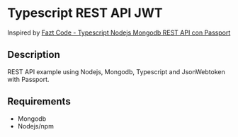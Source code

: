 # Typescript REST API JWT

Inspired by [Fazt Code - Typescript Nodejs Mongodb REST API con Passport](https://github.com/FaztWeb/restapi-jwt-ts)

## Description

REST API example using Nodejs, Mongodb, Typescript and JsonWebtoken with Passport.

## Requirements

- Mongodb
- Nodejs/npm
